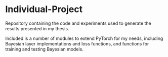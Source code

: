 # Individual-Project

Repository containing the code and experiments used to generate the results presented in my thesis.

Included is a number of modules to extend PyTorch for my needs, including Bayesian layer implementations and loss functions, and functions for training and testing Bayesian models.

